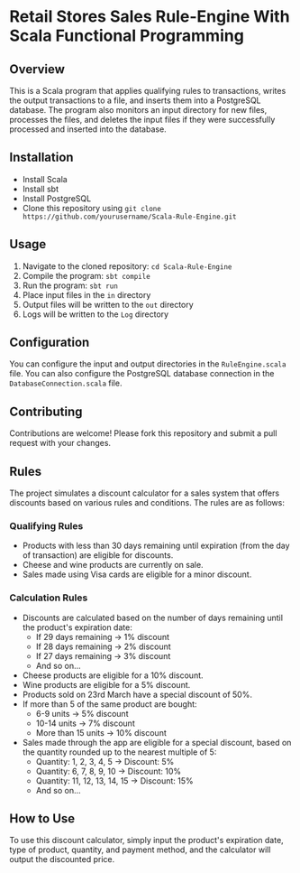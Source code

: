 # Retail Stores Sales Rule-Engine With Scala Functional Programming

## Overview
This is a Scala program that applies qualifying rules to transactions, writes the output transactions to a file, and inserts them into a PostgreSQL database. The program also monitors an input directory for new files, processes the files, and deletes the input files if they were successfully processed and inserted into the database.

## Installation
- Install Scala
- Install sbt
- Install PostgreSQL
- Clone this repository using `git clone https://github.com/yourusername/Scala-Rule-Engine.git`

## Usage
1. Navigate to the cloned repository: `cd Scala-Rule-Engine`
2. Compile the program: `sbt compile`
3. Run the program: `sbt run`
4. Place input files in the `in` directory
5. Output files will be written to the `out` directory
6. Logs will be written to the `Log` directory

## Configuration
You can configure the input and output directories in the `RuleEngine.scala` file. You can also configure the PostgreSQL database connection in the `DatabaseConnection.scala` file.

## Contributing
Contributions are welcome! Please fork this repository and submit a pull request with your changes.

## Rules
The project simulates a discount calculator for a sales system that offers discounts based on various rules and conditions. The rules are as follows:

### Qualifying Rules
- Products with less than 30 days remaining until expiration (from the day of transaction) are eligible for discounts.
- Cheese and wine products are currently on sale.
- Sales made using Visa cards are eligible for a minor discount.

### Calculation Rules
- Discounts are calculated based on the number of days remaining until the product's expiration date:
    - If 29 days remaining -> 1% discount
    - If 28 days remaining -> 2% discount
    - If 27 days remaining -> 3% discount
    - And so on...
- Cheese products are eligible for a 10% discount.
- Wine products are eligible for a 5% discount.
- Products sold on 23rd March have a special discount of 50%.
- If more than 5 of the same product are bought:
    - 6-9 units -> 5% discount
    - 10-14 units -> 7% discount
    - More than 15 units -> 10% discount
- Sales made through the app are eligible for a special discount, based on the quantity rounded up to the nearest multiple of 5:
    - Quantity: 1, 2, 3, 4, 5 -> Discount: 5%
    - Quantity: 6, 7, 8, 9, 10 -> Discount: 10%
    - Quantity: 11, 12, 13, 14, 15 -> Discount: 15%
    - And so on...

## How to Use
To use this discount calculator, simply input the product's expiration date, type of product, quantity, and payment method, and the calculator will output the discounted price.
